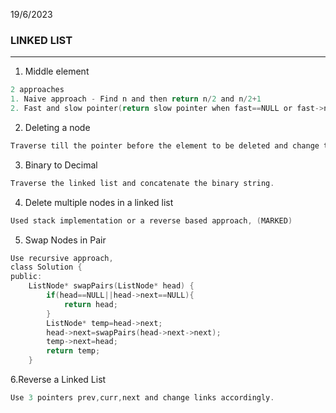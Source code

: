 19/6/2023

### LINKED LIST

---
1. Middle element
```c
2 approaches
1. Naive approach - Find n and then return n/2 and n/2+1
2. Fast and slow pointer(return slow pointer when fast==NULL or fast->next==NULL)
```

2. Deleting a node
```c
Traverse till the pointer before the element to be deleted and change the links.....diff condition for deletion at head
```

3. Binary to Decimal
```c
Traverse the linked list and concatenate the binary string.
```

4. Delete multiple nodes in a linked list
```c
Used stack implementation or a reverse based approach, (MARKED)
```

5. Swap Nodes in Pair
```c
Use recursive approach, 
class Solution {
public:
    ListNode* swapPairs(ListNode* head) {
        if(head==NULL||head->next==NULL){
            return head;
        }
        ListNode* temp=head->next;
        head->next=swapPairs(head->next->next);
        temp->next=head;
        return temp;
    }
```

6.Reverse a Linked List
```c
Use 3 pointers prev,curr,next and change links accordingly.
```
